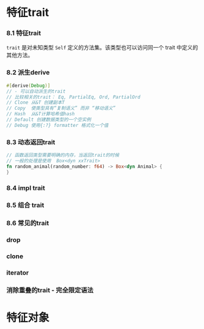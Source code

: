 # 特征trait 

### 8.1 特征trait

`trait` 是对未知类型 `Self` 定义的方法集。该类型也可以访问同一个 trait 中定义的 其他方法。

### 8.2 派生derive

```rust
#[derive(Debug)]
// - 可以自动派生的trait
// 比较相关的trait： Eq, PartialEq, Ord, PartialOrd
// Clone 从&T 创建副本T
// Copy  使类型具有“复制语义” 而非 “移动语义”
// Hash  从&T计算哈希值hash
// Default 创建数据类型的一个空实例
// Debug 使用{:?} formatter 格式化一个值
```

### 8.3 动态返回trait

```rust
// 函数返回类型需要明确的内存，当返回trait的时候
// 一般的处理是使用  Box<dyn xxTrait>
fn random_animal(random_number: f64) -> Box<dyn Animal> {
}
```

### 8.4 impl trait

### 8.5 组合 trait

### 8.6 常见的trait

### drop

### clone

### iterator

### 消除重叠的trait - 完全限定语法



# 特征对象

